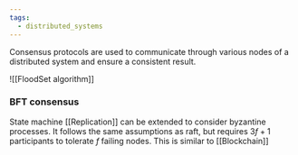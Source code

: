 ```yaml
---
tags:
  - distributed_systems
---
```

Consensus protocols are used to communicate through various nodes of a distributed system and ensure a consistent result.

![[FloodSet algorithm]]
### BFT consensus

State machine [[Replication]] can be extended to consider byzantine processes. It follows the same assumptions as raft, but requires $3f+ 1$ participants to tolerate $f$ failing nodes. This is similar to [[Blockchain]]